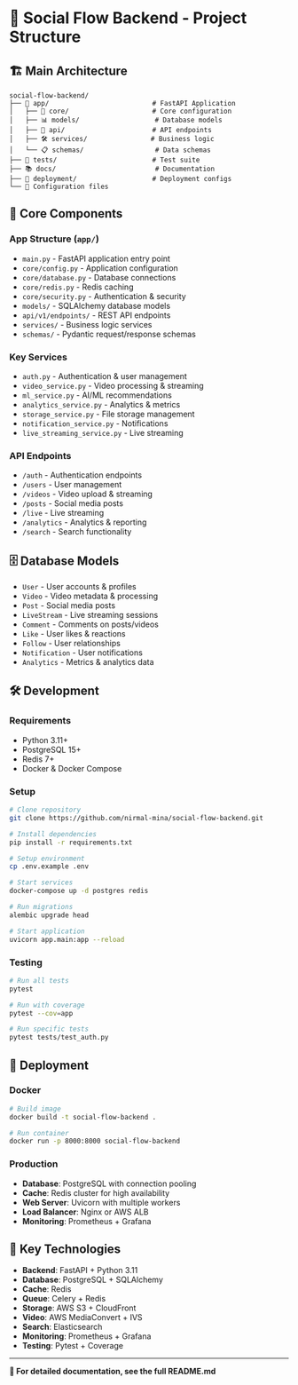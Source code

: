 # 📁 **Social Flow Backend - Project Structure**

## 🏗️ **Main Architecture**

```
social-flow-backend/
├── 📱 app/                          # FastAPI Application
│   ├── 🔧 core/                     # Core configuration
│   ├── 📊 models/                   # Database models
│   ├── 🔌 api/                      # API endpoints
│   ├── 🛠️ services/                # Business logic
│   └── 📋 schemas/                  # Data schemas
├── 🧪 tests/                        # Test suite
├── 📚 docs/                         # Documentation
├── 🚀 deployment/                   # Deployment configs
└── 📄 Configuration files
```

## 🔧 **Core Components**

### **App Structure (`app/`)**
- `main.py` - FastAPI application entry point
- `core/config.py` - Application configuration
- `core/database.py` - Database connections
- `core/redis.py` - Redis caching
- `core/security.py` - Authentication & security
- `models/` - SQLAlchemy database models
- `api/v1/endpoints/` - REST API endpoints
- `services/` - Business logic services
- `schemas/` - Pydantic request/response schemas

### **Key Services**
- `auth.py` - Authentication & user management
- `video_service.py` - Video processing & streaming
- `ml_service.py` - AI/ML recommendations
- `analytics_service.py` - Analytics & metrics
- `storage_service.py` - File storage management
- `notification_service.py` - Notifications
- `live_streaming_service.py` - Live streaming

### **API Endpoints**
- `/auth` - Authentication endpoints
- `/users` - User management
- `/videos` - Video upload & streaming
- `/posts` - Social media posts
- `/live` - Live streaming
- `/analytics` - Analytics & reporting
- `/search` - Search functionality

## 🗄️ **Database Models**
- `User` - User accounts & profiles
- `Video` - Video metadata & processing
- `Post` - Social media posts
- `LiveStream` - Live streaming sessions
- `Comment` - Comments on posts/videos
- `Like` - User likes & reactions
- `Follow` - User relationships
- `Notification` - User notifications
- `Analytics` - Metrics & analytics data

## 🛠️ **Development**

### **Requirements**
- Python 3.11+
- PostgreSQL 15+
- Redis 7+
- Docker & Docker Compose

### **Setup**
```bash
# Clone repository
git clone https://github.com/nirmal-mina/social-flow-backend.git

# Install dependencies
pip install -r requirements.txt

# Setup environment
cp .env.example .env

# Start services
docker-compose up -d postgres redis

# Run migrations
alembic upgrade head

# Start application
uvicorn app.main:app --reload
```

### **Testing**
```bash
# Run all tests
pytest

# Run with coverage
pytest --cov=app

# Run specific tests
pytest tests/test_auth.py
```

## 🚀 **Deployment**

### **Docker**
```bash
# Build image
docker build -t social-flow-backend .

# Run container
docker run -p 8000:8000 social-flow-backend
```

### **Production**
- **Database**: PostgreSQL with connection pooling
- **Cache**: Redis cluster for high availability
- **Web Server**: Uvicorn with multiple workers
- **Load Balancer**: Nginx or AWS ALB
- **Monitoring**: Prometheus + Grafana

## 🔗 **Key Technologies**

- **Backend**: FastAPI + Python 3.11
- **Database**: PostgreSQL + SQLAlchemy
- **Cache**: Redis
- **Queue**: Celery + Redis
- **Storage**: AWS S3 + CloudFront
- **Video**: AWS MediaConvert + IVS
- **Search**: Elasticsearch
- **Monitoring**: Prometheus + Grafana
- **Testing**: Pytest + Coverage

---

**📝 For detailed documentation, see the full README.md**
